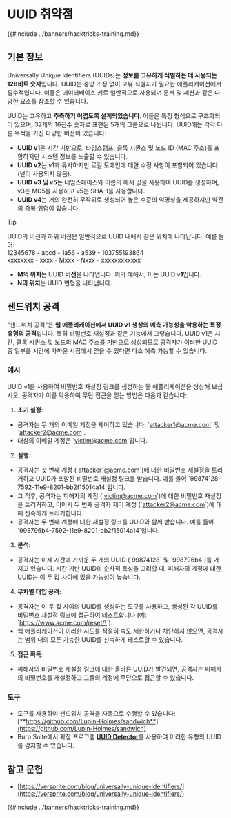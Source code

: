 # UUID 취약점

{{#include ../banners/hacktricks-training.md}}

## 기본 정보

Universally Unique Identifiers (UUIDs)는 **정보를 고유하게 식별하는 데 사용되는 128비트 숫자**입니다. UUID는 중앙 조정 없이 고유 식별자가 필요한 애플리케이션에서 필수적입니다. 이들은 데이터베이스 키로 일반적으로 사용되며 문서 및 세션과 같은 다양한 요소를 참조할 수 있습니다.

UUID는 고유하고 **추측하기 어렵도록 설계되었습니다**. 이들은 특정 형식으로 구조화되어 있으며, 32개의 16진수 숫자로 표현된 5개의 그룹으로 나뉩니다. UUID에는 각각 다른 목적을 가진 다양한 버전이 있습니다:

- **UUID v1**은 시간 기반으로, 타임스탬프, 클록 시퀀스 및 노드 ID (MAC 주소)를 포함하지만 시스템 정보를 노출할 수 있습니다.
- **UUID v2**는 v1과 유사하지만 로컬 도메인에 대한 수정 사항이 포함되어 있습니다 (널리 사용되지 않음).
- **UUID v3 및 v5**는 네임스페이스와 이름의 해시 값을 사용하여 UUID를 생성하며, v3는 MD5를 사용하고 v5는 SHA-1을 사용합니다.
- **UUID v4**는 거의 완전히 무작위로 생성되어 높은 수준의 익명성을 제공하지만 약간의 중복 위험이 있습니다.

> [!TIP]
> UUID의 버전과 하위 버전은 일반적으로 UUID 내에서 같은 위치에 나타납니다. 예를 들어:\
> 12345678 - abcd - 1a56 - a539 - 103755193864\
> xxxxxxxx - xxxx - Mxxx - Nxxx - xxxxxxxxxxxx
>
> - **M의 위치**는 UUID **버전**을 나타냅니다. 위의 예에서, 이는 UUID v**1**입니다.
> - **N의 위치**는 UUID 변형을 나타냅니다.

## 샌드위치 공격

"샌드위치 공격"은 **웹 애플리케이션에서 UUID v1 생성의 예측 가능성을 악용하는 특정 유형의 공격**입니다. 특히 비밀번호 재설정과 같은 기능에서 그렇습니다. UUID v1은 시간, 클록 시퀀스 및 노드의 MAC 주소를 기반으로 생성되므로 공격자가 이러한 UUID 중 일부를 시간에 가까운 시점에서 얻을 수 있다면 다소 예측 가능할 수 있습니다.

### 예시

UUID v1을 사용하여 비밀번호 재설정 링크를 생성하는 웹 애플리케이션을 상상해 보십시오. 공격자가 이를 악용하여 무단 접근을 얻는 방법은 다음과 같습니다:

1. **초기 설정**:

- 공격자는 두 개의 이메일 계정을 제어하고 있습니다: \`attacker1@acme.com\` 및 \`attacker2@acme.com\`.
- 대상의 이메일 계정은 \`victim@acme.com\`입니다.

2. **실행**:

- 공격자는 첫 번째 계정 (\`attacker1@acme.com\`)에 대한 비밀번호 재설정을 트리거하고 UUID가 포함된 비밀번호 재설정 링크를 받습니다. 예를 들어 \`99874128-7592-11e9-8201-bb2f15014a14\`입니다.
- 그 직후, 공격자는 피해자의 계정 (\`victim@acme.com\`)에 대한 비밀번호 재설정을 트리거하고, 이어서 두 번째 공격자 제어 계정 (\`attacker2@acme.com\`)에 대해 신속하게 트리거합니다.
- 공격자는 두 번째 계정에 대한 재설정 링크를 UUID와 함께 받습니다. 예를 들어 \`998796b4-7592-11e9-8201-bb2f15014a14\`입니다.

3. **분석**:

- 공격자는 이제 시간에 가까운 두 개의 UUID (\`99874128\` 및 \`998796b4\`)를 가지고 있습니다. 시간 기반 UUID의 순차적 특성을 고려할 때, 피해자의 계정에 대한 UUID는 이 두 값 사이에 있을 가능성이 높습니다.

4. **무차별 대입 공격:**

- 공격자는 이 두 값 사이의 UUID를 생성하는 도구를 사용하고, 생성된 각 UUID를 비밀번호 재설정 링크에 접근하여 테스트합니다 (예: \`https://www.acme.com/reset/\<generated-UUID>\`).
- 웹 애플리케이션이 이러한 시도를 적절히 속도 제한하거나 차단하지 않으면, 공격자는 범위 내의 모든 가능한 UUID를 신속하게 테스트할 수 있습니다.

5. **접근 획득:**

- 피해자의 비밀번호 재설정 링크에 대한 올바른 UUID가 발견되면, 공격자는 피해자의 비밀번호를 재설정하고 그들의 계정에 무단으로 접근할 수 있습니다.

### 도구

- 도구를 사용하여 샌드위치 공격을 자동으로 수행할 수 있습니다: [**https://github.com/Lupin-Holmes/sandwich**](https://github.com/Lupin-Holmes/sandwich)
- Burp Suite에서 확장 프로그램 [**UUID Detector**](https://portswigger.net/bappstore/65f32f209a72480ea5f1a0dac4f38248)를 사용하여 이러한 유형의 UUID를 감지할 수 있습니다.

## 참고 문헌

- [https://versprite.com/blog/universally-unique-identifiers/](https://versprite.com/blog/universally-unique-identifiers/)

{{#include ../banners/hacktricks-training.md}}
